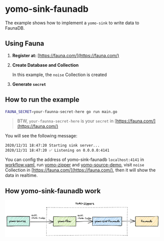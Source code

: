 # yomo-sink-faunadb

The example shows how to implement a `yomo-sink` to write data to FaunaDB.

## Using Fauna

1. **Register at:** [https://fauna.com/](https://fauna.com/)

2. **Create Database and Collection**

   In this example, the `noise` Collection is created

3. **Generate `secret`**



## How to run the example

```bash
FAUNA_SECRET=your-faunna-secret-here go run main.go
```

> BTW, `your-faunna-secret-here` is your `secret` in [https://fauna.com/](https://fauna.com/)

You will see the following message:

```shell
2020/12/31 18:47:20 Starting sink server...
2020/12/31 18:47:20 ✅ Listening on 0.0.0.0:4141
```

You can config the address of yomo-sink-faunadb `localhost:4141` in [workflow.yaml](https://github.com/yomorun/yomo/blob/master/example/workflow.yaml), run [yomo-zipper](https://github.com/yomorun/yomo) and [yomo-source-demo](https://github.com/yomorun/yomo-source-demo), visit `noise` Collection in [https://fauna.com/](https://fauna.com/), then it will show the data in realtime.

## How yomo-sink-faunadb work

![sink](./sink.png)
